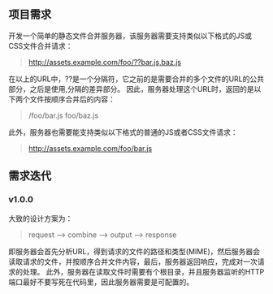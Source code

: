 ## 项目需求
开发一个简单的静态文件合并服务器，该服务器需要支持类似以下格式的JS或CSS文件合并请求：
> http://assets.example.com/foo/??bar.js,baz.js

在以上的URL中，??是一个分隔符，它之前的是需要合并的多个文件的URL的公共部分，之后是使用,分隔的差异部分。
因此，服务器处理这个URL时，返回的是以下两个文件按顺序合并后的内容：
> /foo/bar.js foo/baz.js

此外，服务器也需要能支持类似以下格式的普通的JS或者CSS文件请求：
> http://assets.example.com/foo/bar.js


## 需求迭代
### v1.0.0
大致的设计方案为：
> request --> combine --> output --> response

即服务器会首先分析URL，得到请求的文件的路径和类型(MIME)，然后服务器会读取请求的文件，并按顺序合并文件内容，最后，服务器返回响应，完成对一次请求的处理。
此外，服务器在读取文件时需要有个根目录，并且服务器监听的HTTP端口最好不要写死在代码里，因此服务器需要是可配置的。






